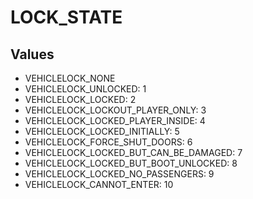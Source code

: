 # LOCK_STATE

## Values
* VEHICLELOCK_NONE
* VEHICLELOCK_UNLOCKED: 1
* VEHICLELOCK_LOCKED: 2
* VEHICLELOCK_LOCKOUT_PLAYER_ONLY: 3
* VEHICLELOCK_LOCKED_PLAYER_INSIDE: 4
* VEHICLELOCK_LOCKED_INITIALLY: 5
* VEHICLELOCK_FORCE_SHUT_DOORS: 6
* VEHICLELOCK_LOCKED_BUT_CAN_BE_DAMAGED: 7
* VEHICLELOCK_LOCKED_BUT_BOOT_UNLOCKED: 8
* VEHICLELOCK_LOCKED_NO_PASSENGERS: 9
* VEHICLELOCK_CANNOT_ENTER: 10